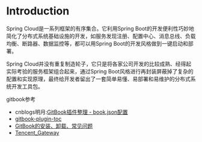 # Introduction


Spring Cloud是一系列框架的有序集合。它利用Spring Boot的开发便利性巧妙地简化了分布式系统基础设施的开发，如服务发现注册、配置中心、消息总线、负载均衡、断路器、数据监控等，都可以用Spring Boot的开发风格做到一键启动和部署。

Spring Cloud并没有重复制造轮子，它只是将各家公司开发的比较成熟、经得起实际考验的服务框架组合起来，通过Spring Boot风格进行再封装屏蔽掉了复杂的配置和实现原理，最终给开发者留出了一套简单易懂、易部署和易维护的分布式系统开发工具包。

gitbook参考

- cnblogs明月:[GitBook插件整理 - book.json配置](https://www.cnblogs.com/mingyue5826/p/10307051.html)
- [gitbook-plugin-toc](https://www.npmjs.com/package/gitbook-plugin-toc)
- [GitBook的安装、卸载、常见问题](https://www.jianshu.com/p/1f78d8018ea7)
- [Tencent_Gateway](https://cloud.tencent.com/developer/article/1403887)

